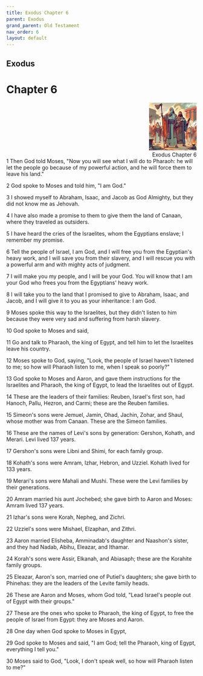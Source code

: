 ```yaml
---
title: Exodus Chapter 6
parent: Exodus
grand_parent: Old Testament
nav_order: 6
layout: default
---
```


## Exodus

# Chapter 6

<div style="clear: both; text-align: right;">
    <img src="/assets/Image/Exodus/500/6.jpg" alt="Exodus Chapter 6" class="chapter-image" style="max-width: 25%; height: auto;"/>
    <figcaption style="font-size: 14px;">Exodus Chapter 6</figcaption>
</div>
1 Then God told Moses, "Now you will see what I will do to Pharaoh: he will let the people go because of my powerful action, and he will force them to leave his land."

2 God spoke to Moses and told him, "I am God."

3 I showed myself to Abraham, Isaac, and Jacob as God Almighty, but they did not know me as Jehovah.

4 I have also made a promise to them to give them the land of Canaan, where they traveled as outsiders.

5 I have heard the cries of the Israelites, whom the Egyptians enslave; I remember my promise.

6 Tell the people of Israel, I am God, and I will free you from the Egyptian's heavy work, and I will save you from their slavery, and I will rescue you with a powerful arm and with mighty acts of judgment.

7 I will make you my people, and I will be your God. You will know that I am your God who frees you from the Egyptians' heavy work.

8 I will take you to the land that I promised to give to Abraham, Isaac, and Jacob, and I will give it to you as your inheritance: I am God.

9 Moses spoke this way to the Israelites, but they didn't listen to him because they were very sad and suffering from harsh slavery.

10 God spoke to Moses and said,

11 Go and talk to Pharaoh, the king of Egypt, and tell him to let the Israelites leave his country.

12 Moses spoke to God, saying, "Look, the people of Israel haven't listened to me; so how will Pharaoh listen to me, when I speak so poorly?"

13 God spoke to Moses and Aaron, and gave them instructions for the Israelites and Pharaoh, the king of Egypt, to lead the Israelites out of Egypt.

14 These are the leaders of their families: Reuben, Israel's first son, had Hanoch, Pallu, Hezron, and Carmi; these are the Reuben families.

15 Simeon's sons were Jemuel, Jamin, Ohad, Jachin, Zohar, and Shaul, whose mother was from Canaan. These are the Simeon families.

16 These are the names of Levi's sons by generation: Gershon, Kohath, and Merari. Levi lived 137 years.

17 Gershon's sons were Libni and Shimi, for each family group.

18 Kohath's sons were Amram, Izhar, Hebron, and Uzziel. Kohath lived for 133 years.

19 Merari's sons were Mahali and Mushi. These were the Levi families by their generations.

20 Amram married his aunt Jochebed; she gave birth to Aaron and Moses: Amram lived 137 years.

21 Izhar's sons were Korah, Nepheg, and Zichri.

22 Uzziel's sons were Mishael, Elzaphan, and Zithri.

23 Aaron married Elisheba, Amminadab's daughter and Naashon's sister, and they had Nadab, Abihu, Eleazar, and Ithamar.

24 Korah's sons were Assir, Elkanah, and Abiasaph; these are the Korahite family groups.

25 Eleazar, Aaron's son, married one of Putiel's daughters; she gave birth to Phinehas: they are the leaders of the Levite family heads.

26 These are Aaron and Moses, whom God told, "Lead Israel's people out of Egypt with their groups."

27 These are the ones who spoke to Pharaoh, the king of Egypt, to free the people of Israel from Egypt: they are Moses and Aaron.

28 One day when God spoke to Moses in Egypt,

29 God spoke to Moses and said, "I am God; tell the Pharaoh, king of Egypt, everything I tell you."

30 Moses said to God, "Look, I don't speak well, so how will Pharaoh listen to me?"


